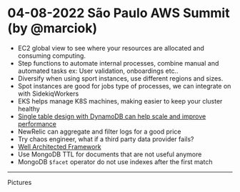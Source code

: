 # 04-08-2022 São Paulo AWS Summit (by @marciok)

- EC2 global view to see where your resources are allocated and consuming computing.
- Step functions to automate internal processes, combine manual and automated tasks ex: User validation, onboardings etc..
- Diversify when using sport instances, use different regions and sizes.
- Spot instances are good for jobs type of processes, we can integrate on with SidekiqWorkers
- EKS helps manage K8S machines, making easier to keep your cluster healthy 
- [Single table design with DynamoDB can help scale and improve performance](https://aws.amazon.com/blogs/compute/creating-a-single-table-design-with-amazon-dynamodb/)
- NewRelic can aggregate and filter logs for a good price
- Try chaos engineer, what if a third party data provider fails? 
- [Well Architected Framework](https://docs.aws.amazon.com/wellarchitected/latest/framework/welcome.html)
- Use MongoDB TTL for documents that are not useful anymore
- MongoDB `$facet` operator do not use indexes after the first match


---

Pictures 



